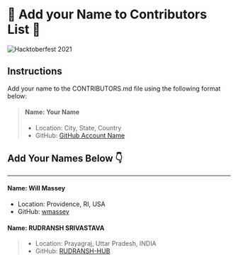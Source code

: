 
# 🎃 Add your Name to Contributors List  🎃

![Hacktoberfest 2021](https://hacktoberfest.digitalocean.com/_nuxt/img/logo-hacktoberfest-full.f42e3b1.svg)


## Instructions 

Add your name to the CONTRIBUTORS.md file using the following format below:

> #### Name: Your Name
> - Location: City, State, Country
> - GitHub: [GitHub Account Name](your-GitHub-link)


## Add Your Names Below 👇

---

#### Name: Will Massey
- Location: Providence, RI, USA
- GitHub: [wmassey](https://github.com/wmassey776)



#### Name: RUDRANSH SRIVASTAVA
> - Location: Prayagraj, Uttar Pradesh, INDIA
> - GitHub: [RUDRANSH-HUB](https://github.com/RUDRANSH-hub)

